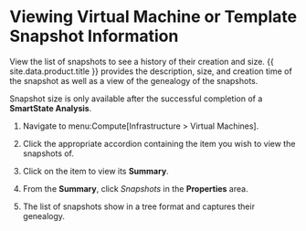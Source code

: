 # Viewing Virtual Machine or Template Snapshot Information

View the list of snapshots to see a history of their creation and size.
{{ site.data.product.title }} provides the description, size, and creation time of the
snapshot as well as a view of the genealogy of the snapshots.

<div class="note">

Snapshot size is only available after the successful completion of a
**SmartState Analysis**.

</div>

1.  Navigate to menu:Compute\[Infrastructure \> Virtual Machines\].

2.  Click the appropriate accordion containing the item you wish to view
    the snapshots of.

3.  Click on the item to view its **Summary**.

4.  From the **Summary**, click *Snapshots* in the **Properties** area.

5.  The list of snapshots show in a tree format and captures their
    genealogy.
